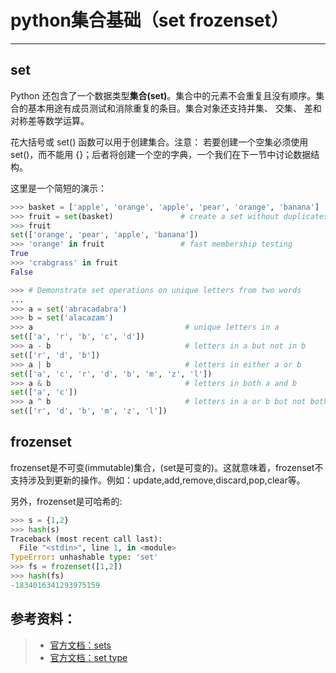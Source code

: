 # python集合基础（set frozenset）
---

## set

Python 还包含了一个数据类型**集合(set)**。集合中的元素不会重复且没有顺序。集合的基本用途有成员测试和消除重复的条目。集合对象还支持并集、 交集、 差和对称差等数学运算。

花大括号或 set() 函数可以用于创建集合。注意： 若要创建一个空集必须使用set()，而不能用 {}；后者将创建一个空的字典，一个我们在下一节中讨论数据结构。

这里是一个简短的演示：
```python
>>> basket = ['apple', 'orange', 'apple', 'pear', 'orange', 'banana']
>>> fruit = set(basket)               # create a set without duplicates
>>> fruit
set(['orange', 'pear', 'apple', 'banana'])
>>> 'orange' in fruit                 # fast membership testing
True
>>> 'crabgrass' in fruit
False

>>> # Demonstrate set operations on unique letters from two words
...
>>> a = set('abracadabra')
>>> b = set('alacazam')
>>> a                                  # unique letters in a
set(['a', 'r', 'b', 'c', 'd'])
>>> a - b                              # letters in a but not in b
set(['r', 'd', 'b'])
>>> a | b                              # letters in either a or b
set(['a', 'c', 'r', 'd', 'b', 'm', 'z', 'l'])
>>> a & b                              # letters in both a and b
set(['a', 'c'])
>>> a ^ b                              # letters in a or b but not both
set(['r', 'd', 'b', 'm', 'z', 'l'])
```

## frozenset

frozenset是不可变(immutable)集合，(set是可变的)。这就意味着，frozenset不支持涉及到更新的操作。例如：update,add,remove,discard,pop,clear等。

另外，frozenset是可哈希的:

```python
>>> s = {1,2}
>>> hash(s)
Traceback (most recent call last):
  File "<stdin>", line 1, in <module>
TypeError: unhashable type: 'set'
>>> fs = frozenset([1,2])
>>> hash(fs)
-1834016341293975159
```


## 参考资料：
> + [官方文档：sets](https://docs.python.org/2/tutorial/datastructures.html#sets)
> + [官方文档：set type](https://docs.python.org/2/library/stdtypes.html#set)
